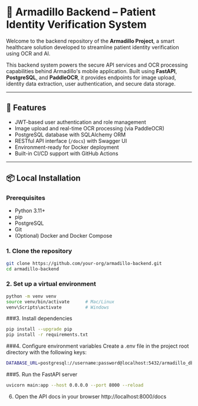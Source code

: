 # 🦾 Armadillo Backend – Patient Identity Verification System

Welcome to the backend repository of the **Armadillo Project**, a smart healthcare solution developed to streamline patient identity verification using OCR and AI.

This backend system powers the secure API services and OCR processing capabilities behind Armadillo's mobile application. Built using **FastAPI**, **PostgreSQL**, and **PaddleOCR**, it provides endpoints for image upload, identity data extraction, user authentication, and secure data storage.

---

## 🚀 Features

- JWT-based user authentication and role management
- Image upload and real-time OCR processing (via PaddleOCR)
- PostgreSQL database with SQLAlchemy ORM
- RESTful API interface (`/docs`) with Swagger UI
- Environment-ready for Docker deployment
- Built-in CI/CD support with GitHub Actions

---

## 📦 Local Installation

### Prerequisites
- Python 3.11+
- pip
- PostgreSQL
- Git
- (Optional) Docker and Docker Compose

### 1. Clone the repository
```bash
git clone https://github.com/your-org/armadillo-backend.git
cd armadillo-backend
```

### 2. Set up a virtual environment
```bash
python -m venv venv
source venv/bin/activate      # Mac/Linux
venv\Scripts\activate         # Windows
```

###3. Install dependencies
```bash
pip install --upgrade pip
pip install -r requirements.txt
```

###4. Configure environment variables
Create a .env file in the project root directory with the following keys:

```bash
DATABASE_URL=postgresql://username:password@localhost:5432/armadillo_db
```

###5. Run the FastAPI server
```bash
uvicorn main:app --host 0.0.0.0 --port 8000 --reload
```

6. Open the API docs in your browser
http://localhost:8000/docs
